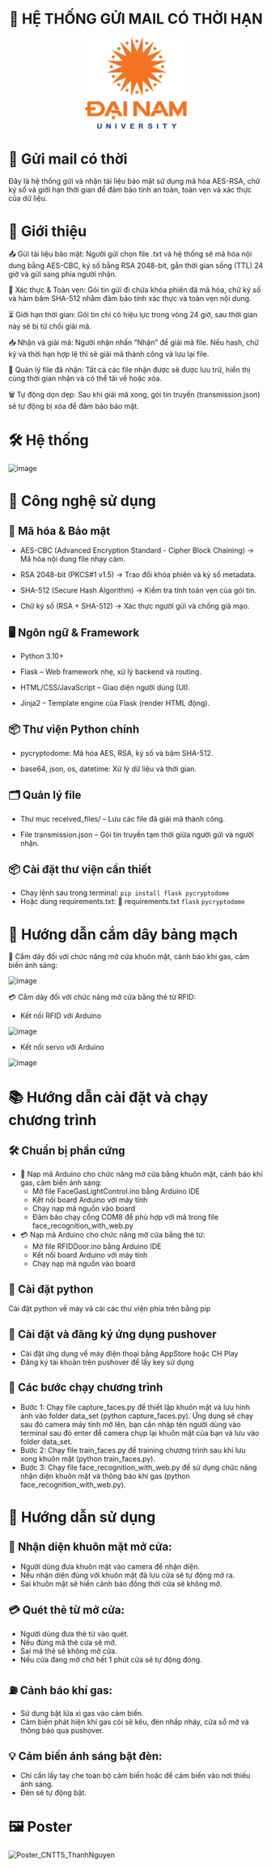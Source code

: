 <h1 align="center"> 📩 HỆ THỐNG GỬI MAIL CÓ THỜI HẠN </h1>
 
<div align="center">

<p align="center">
  <img src="logoDaiNam.png" alt="DaiNam University Logo" width="200"/>
</p>

</div>

# 📩 Gửi mail có thời 

Đây là hệ thống gửi và nhận tài liệu bảo mật sử dụng mã hóa AES-RSA, chữ ký số và giới hạn thời gian để đảm bảo tính an toàn, toàn vẹn và xác thực của dữ liệu.

# 📝 Giới thiệu
📤 Gửi tài liệu bảo mật: Người gửi chọn file .txt và hệ thống sẽ mã hóa nội dung bằng AES-CBC, ký số bằng RSA 2048-bit, gắn thời gian sống (TTL) 24 giờ và gửi sang phía người nhận.

🔏 Xác thực & Toàn vẹn: Gói tin gửi đi chứa khóa phiên đã mã hóa, chữ ký số và hàm băm SHA-512 nhằm đảm bảo tính xác thực và toàn vẹn nội dung.

⏳ Giới hạn thời gian: Gói tin chỉ có hiệu lực trong vòng 24 giờ, sau thời gian này sẽ bị từ chối giải mã.

📥 Nhận và giải mã: Người nhận nhấn “Nhận” để giải mã file. Nếu hash, chữ ký và thời hạn hợp lệ thì sẽ giải mã thành công và lưu lại file.

📂 Quản lý file đã nhận: Tất cả các file nhận được sẽ được lưu trữ, hiển thị cùng thời gian nhận và có thể tải về hoặc xóa.

🗑️ Tự động dọn dẹp: Sau khi giải mã xong, gói tin truyền (transmission.json) sẽ tự động bị xóa để đảm bảo bảo mật.

# 🛠️ Hệ thống
![image](https://github.com/user-attachments/assets/d6675b38-f399-461a-af56-65faa6732373)

# 🔧 Công nghệ sử dụng
## 🔐 Mã hóa & Bảo mật
- AES-CBC (Advanced Encryption Standard - Cipher Block Chaining)
→ Mã hóa nội dung file nhạy cảm.

- RSA 2048-bit (PKCS#1 v1.5)
→ Trao đổi khóa phiên và ký số metadata.

- SHA-512 (Secure Hash Algorithm)
→ Kiểm tra tính toàn vẹn của gói tin.

- Chữ ký số (RSA + SHA-512)
→ Xác thực người gửi và chống giả mạo.

## 🖥️ Ngôn ngữ & Framework
- Python 3.10+

- Flask – Web framework nhẹ, xử lý backend và routing.

- HTML/CSS/JavaScript – Giao diện người dùng (UI).

- Jinja2 – Template engine của Flask (render HTML động).

## 📦 Thư viện Python chính
- pycryptodome: Mã hóa AES, RSA, ký số và băm SHA-512.

- base64, json, os, datetime: Xử lý dữ liệu và thời gian.

## 🗂️ Quản lý file
- Thư mục received_files/ – Lưu các file đã giải mã thành công.

- File transmission.json – Gói tin truyền tạm thời giữa người gửi và người nhận.
  
## 📦 Cài đặt thư viện cần thiết
- Chạy lệnh sau trong terminal:
```pip install flask pycryptodome```
- Hoặc dùng requirements.txt:
📄 requirements.txt
```flask```
```pycryptodome```





# 🔌 Hướng dẫn cắm dây bảng mạch
🔐 Cắm dây đối với chức năng mở cửa khuôn mặt, cảnh báo khí gas, cảm biến ánh sáng: 

![image](https://github.com/user-attachments/assets/9b38467c-faf5-454c-b03c-c991f0fdf566)

💳 Cắm dây đối với chức năng mở cửa bằng thẻ từ RFID:
- Kết nối RFID với Arduino

![image](https://github.com/user-attachments/assets/ca694cb4-f1fd-4984-8a1b-5783add3cd02)

- Kết nối servo với Arduino

![image](https://github.com/user-attachments/assets/f1a1dfc6-2b99-4303-87ec-59e3eb19dfbc)

# 📚 Hướng dẫn cài đặt và chạy chương trình
## 🛠️ Chuẩn bị phần cứng
- 🔐 Nạp mã Arduino cho chức năng mở cửa bằng khuôn mặt, cảnh báo khí gas, cảm biến ánh sáng:
  + Mở file FaceGasLightControl.ino bằng Arduino IDE
  + Kết nối board Arduino với máy tính
  + Chạy nạp mã nguồn vào board
  + Đảm bảo chạy cổng COM8 để phù hợp với mã trong file face_recognition_with_web.py
- 💳 Nạp mã Arduino cho chức năng mở cửa bằng thẻ từ:
  + Mở file RFIDDoor.ino bằng Arduino IDE
  + Kết nối board Arduino với máy tính
  + Chạy nạp mã nguồn vào board
## 🐍 Cài đặt python
Cài đặt python về máy và cài các thư viện phía trên bằng pip
## 📱 Cài đặt và đăng ký ứng dụng pushover
- Cài đặt ứng dụng về máy điện thoại bằng AppStore hoặc CH Play
- Đăng ký tài khoản trên pushover để lấy key sử dụng
## 🚀 Các bước chạy chương trình
- Bước 1: Chạy file capture_faces.py để thiết lập khuôn mặt và lưu hình ảnh vào folder data_set (python capture_faces.py). Ứng dụng sẽ chạy sau đó camera máy tính mở lên, bạn cần nhập tên người dùng vào terminal sau đó enter để camera chụp lại khuôn mặt của bạn và lưu vào folder data_set.
- Bước 2: Chạy file train_faces.py để training chương trình sau khi lưu xong khuôn mặt (python train_faces.py).
- Bước 3: Chạy file face_recognition_with_web.py để sử dụng chức năng nhận diện khuôn mặt và thông báo khí gas (python face_recognition_with_web.py).
# 📘 Hướng dẫn sử dụng 
## 🔐 Nhận diện khuôn mặt mở cửa: 
- Người dùng đưa khuôn mặt vào camera để nhận diện.
- Nếu nhận diện đúng với khuôn mặt đã lưu cửa sẽ tự động mở ra.
- Sai khuôn mặt sẽ hiển cảnh báo đồng thời cửa sẽ không mở.
## 💳 Quét thẻ từ mở cửa:
- Người dùng đưa thẻ từ vào quét.
- Nếu đúng mã thẻ cửa sẽ mở.
- Sai mã thẻ sẽ không mở cửa.
- Nếu cửa đang mở chờ hết 1 phút cửa sẽ tự động đóng.
## ⛽ Cảnh báo khí gas:
- Sử dụng bật lửa xì gas vào cảm biến.
- Cảm biến phát hiện khí gas còi sẽ kêu, đèn nhấp nháy, cửa sổ mở và thông báo qua pushover.
## 💡 Cảm biến ánh sáng bật đèn:
- Chỉ cần lấy tay che toàn bộ cảm biến hoặc để cảm biến vào nơi thiếu ánh sáng.
- Đèn sẽ tự động bật.
# 🖼️ Poster
![Poster_CNTT5_ThanhNguyen](https://github.com/user-attachments/assets/88c03204-924c-4363-b59b-c254b1a99b39)

